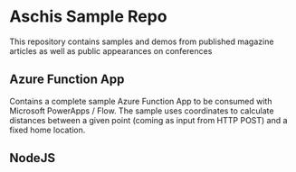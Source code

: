 # Aschis Sample Repo
This repository contains samples and demos from published magazine articles as well as public appearances on conferences

## Azure Function App

Contains a complete sample Azure Function App to be consumed with Microsoft PowerApps / Flow. The sample uses coordinates to calculate distances between a given point (coming as input from HTTP POST) and a fixed home location.

## NodeJS



